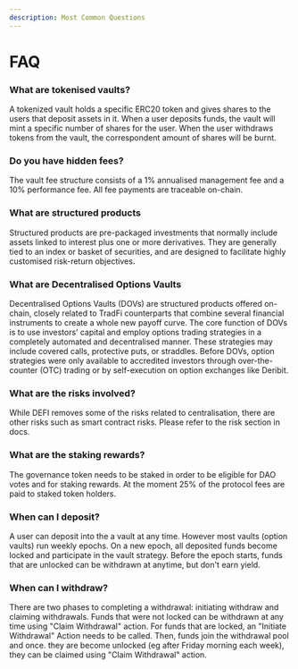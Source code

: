 ```yaml
---
description: Most Common Questions
---
```


# FAQ

### **What are tokenised vaults?**

A tokenized vault holds a specific ERC20 token and gives shares to the users that deposit assets in it. When a user deposits funds, the vault will mint a specific number of shares for the user. When the user withdraws tokens from the vault, the correspondent amount of shares will be burnt.

### **Do you have hidden fees?**

The vault fee structure consists of a 1% annualised management fee and a 10% performance fee. All fee payments are traceable on-chain.

### **What are structured products**

Structured products are pre-packaged investments that normally include assets linked to interest plus one or more derivatives. They are generally tied to an index or basket of securities, and are designed to facilitate highly customised risk-return objectives.

### **What are Decentralised Options Vaults**

Decentralised Options Vaults (DOVs) are structured products offered on-chain, closely related to TradFi counterparts that combine several financial instruments to create a whole new payoff curve. The core function of DOVs is to use investors’ capital and employ options trading strategies in a completely automated and decentralised manner. These strategies may include covered calls, protective puts, or straddles. Before DOVs, option strategies were only available to accredited investors through over-the-counter (OTC) trading or by self-execution on option exchanges like Deribit.

### **What are the risks involved?**&#x20;

While DEFI removes some of the risks related to centralisation, there are other risks such as smart contract risks. Please refer to the risk section in docs.

### **What are the staking rewards?**&#x20;

The governance token needs to be staked in order to be eligible for DAO votes and for staking rewards. At the moment 25% of the protocol fees are paid to staked token holders.

### When can I deposit?

A user can deposit into the a vault at any time. However most vaults (option vaults) run weekly epochs. On a new epoch, all deposited funds become locked and participate in the vault strategy. Before the epoch starts, funds that are unlocked can be withdrawn at anytime, but don't earn yield.

### When can I withdraw?

There are two phases to completing a withdrawal: initiating withdraw and claiming withdrawals. Funds that were not locked can be withdrawn at any time using "Claim Withdrawal" action. For funds that are locked, an "Initiate Withdrawal" Action needs to be called. Then, funds join the withdrawal pool and once. they are become unlocked (eg after Friday morning each week), they can be claimed using "Claim Withdrawal" action.

